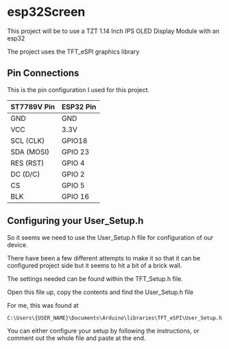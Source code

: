 # esp32Screen

This project will be to use a TZT 1.14 Inch IPS OLED Display Module with an esp32

The project uses the TFT_eSPI graphics library

## Pin Connections

This is the pin configuration I used for this project.

| ST7789V Pin | ESP32 Pin |
|-------------|-----------|
| GND         | GND       |
| VCC         | 3.3V      |
| SCL (CLK)   | GPIO18    |
| SDA (MOSI)  | GPIO 23   |
| RES (RST)   | GPIO 4    |
| DC (D/C)    | GPIO 2    |
| CS          | GPIO 5    |
| BLK         | GPIO 16   |

## Configuring your User_Setup.h

So it seems we need to use the User_Setup.h file for configuration of our device. 

There have been a few different attempts to make it so that it can be configured project side but it seems to hit a bit of a brick wall.

The settings needed can be found within the TFT_Setup.h file.

Open this file up, copy the contents and find the User_Setup.h file

For me, this was found at
```
C:\Users\{USER_NAME}\Documents\Arduino\libraries\TFT_eSPI\User_Setup.h
```

You can either configure your setup by following the instructions, or comment out the whole file and paste at the end.